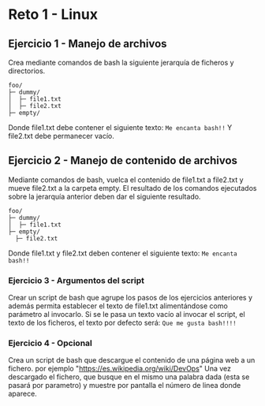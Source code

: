# Reto 1 - Linux

## Ejercicio 1 - Manejo de archivos

Crea mediante comandos de bash la siguiente jerarquía de ficheros y directorios.
```
foo/
├─ dummy/ 
│  ├─ file1.txt 
│  ├─ file2.txt
├─ empty/
```
Donde file1.txt debe contener el siguiente texto:
`Me encanta bash!!`
Y file2.txt debe permanecer vacío.

## Ejercicio 2 - Manejo de contenido de archivos

Mediante comandos de bash, vuelca el contenido de file1.txt a file2.txt y mueve file2.txt a la carpeta empty.
El resultado de los comandos ejecutados sobre la jerarquía anterior deben dar el siguiente resultado.
```
foo/
├─ dummy/
│  ├─ file1.txt
├─ empty/
  ├─ file2.txt
```
Donde file1.txt y file2.txt deben contener el siguiente texto:
`Me encanta bash!!`

### Ejercicio 3 - Argumentos del script

Crear un script de bash que agrupe los pasos de los ejercicios anteriores y además permita establecer el texto de file1.txt alimentándose como parámetro al invocarlo.
Si se le pasa un texto vacío al invocar el script, el texto de los ficheros, el texto por defecto será:
`Que me gusta bash!!!!`

### Ejercicio 4 - Opcional

Crea un script de bash que descargue el contenido de una página web a un fichero.
por ejemplo "https://es.wikipedia.org/wiki/DevOps"
Una vez descargado el fichero, que busque en el mismo una palabra dada (esta se pasará por parametro) y muestre por pantalla el número de linea donde aparece.


